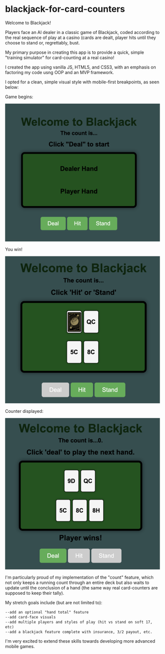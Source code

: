 # blackjack-for-card-counters

Welcome to Blackjack! 

Players face an AI dealer in a classic game of Blackjack, coded according to the real sequence of play at a casino (cards are dealt, player hits until they choose to stand or, regrettably, bust. 

My primary purpose in creating this app is to provide a quick, simple "training simulator" for card-counting at a real casino!

I created the app using vanilla JS, HTML5, and CSS3, with an emphasis on factoring my code usng OOP and an MVP framework.

I opted for a clean, simple visual style with mobile-first breakpoints, as seen below:

Game begins:

![Image](assets/start.png)

You win!

![Image](assets/win.png)

Counter displayed:

![Image](assets/count.png)

I'm particularly proud of my implementation of the "count" feature, which not only keeps a running count through an entire deck but also waits to update until the conclusion of a hand (the same way real card-counters are supposed to keep their tally).

My stretch goals include (but are not limited to):

    --add an optional "hand total" feature
    --add card-face visuals
    --add multiple players and styles of play (hit vs stand on soft 17, etc)
    --add a blackjack feature complete with insurance, 3/2 payout, etc.

I'm very excited to extend these skills towards developing more advanced mobile games.
